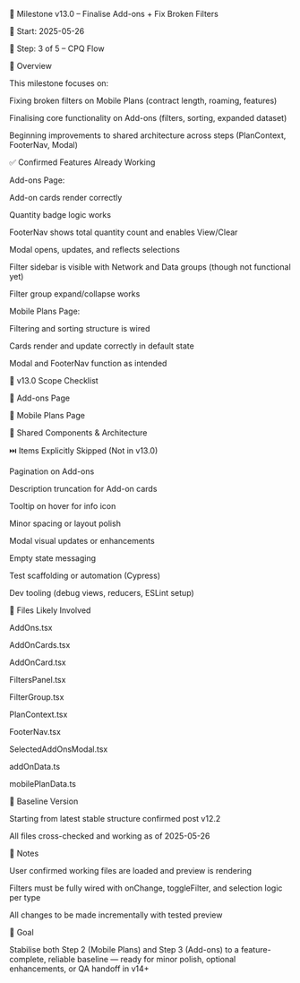 🧭 Milestone v13.0 – Finalise Add-ons + Fix Broken Filters

📅 Start: 2025-05-26

🔢 Step: 3 of 5 – CPQ Flow

🎯 Overview

This milestone focuses on:

Fixing broken filters on Mobile Plans (contract length, roaming, features)

Finalising core functionality on Add-ons (filters, sorting, expanded dataset)

Beginning improvements to shared architecture across steps (PlanContext, FooterNav, Modal)

✅ Confirmed Features Already Working

Add-ons Page:

Add-on cards render correctly

Quantity badge logic works

FooterNav shows total quantity count and enables View/Clear

Modal opens, updates, and reflects selections

Filter sidebar is visible with Network and Data groups (though not functional yet)

Filter group expand/collapse works

Mobile Plans Page:

Filtering and sorting structure is wired

Cards render and update correctly in default state

Modal and FooterNav function as intended

📌 v13.0 Scope Checklist

🔧 Add-ons Page



🔧 Mobile Plans Page



🔧 Shared Components & Architecture



⏭️ Items Explicitly Skipped (Not in v13.0)

Pagination on Add-ons

Description truncation for Add-on cards

Tooltip on hover for info icon

Minor spacing or layout polish

Modal visual updates or enhancements

Empty state messaging

Test scaffolding or automation (Cypress)

Dev tooling (debug views, reducers, ESLint setup)

📂 Files Likely Involved

AddOns.tsx

AddOnCards.tsx

AddOnCard.tsx

FiltersPanel.tsx

FilterGroup.tsx

PlanContext.tsx

FooterNav.tsx

SelectedAddOnsModal.tsx

addOnData.ts

mobilePlanData.ts

🔁 Baseline Version

Starting from latest stable structure confirmed post v12.2

All files cross-checked and working as of 2025-05-26

🧠 Notes

User confirmed working files are loaded and preview is rendering

Filters must be fully wired with onChange, toggleFilter, and selection logic per type

All changes to be made incrementally with tested preview

🚀 Goal

Stabilise both Step 2 (Mobile Plans) and Step 3 (Add-ons) to a feature-complete, reliable baseline — ready for minor polish, optional enhancements, or QA handoff in v14+

